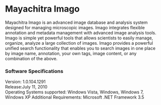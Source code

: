 # Mayachitra Imago

Mayachitra Imago is an advanced image database and analysis system designed for managing microscopic images. Imago integrates flexible annotation and metadata management with advanced image analysis tools. Imago is simple yet powerful tools that allows scientists to easily manage, organize, analyze a large collection of images. Imago provides a powerful unified search functionality that enables you to search images in one place by image name, annotation, your own tags, image content, or any combination of the above.

### Software Specifications
Version: 1.0.104.1291 <br />
Release:July 11, 2010 <br />
Operating Systems supported: Windows Vista, Windows, Windows 7, Windows XP
Additional Requirements: Microsoft .NET Framework 3.5